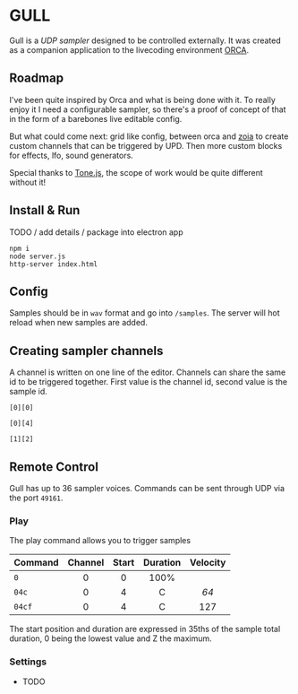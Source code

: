 # GULL

Gull is a *UDP sampler* designed to be controlled externally. It was created as a companion application to the livecoding environment [ORCA](https://hundredrabbits.itch.io/orca).

## Roadmap
I've been quite inspired by Orca and what is being done with it.
To really enjoy it I need a configurable sampler, so there's a proof of concept of that in the form of a barebones live editable config.

But what could come next: grid like config, between orca and [zoia](https://empresseffects.com/products/zoia) to create custom channels that can be triggered by UPD.
Then more custom blocks for effects, lfo, sound generators.

Special thanks to [Tone.js](https://tonejs.github.io), the scope of work would be quite different without it!

## Install & Run

TODO / add details / package into electron app

```
npm i
node server.js
http-server index.html
```

## Config
Samples should be in `wav` format and go into `/samples`. The server will hot reload when new samples are added.

## Creating sampler channels

A channel is written on one line of the editor. Channels can share the same id to be triggered together.
First value is the channel id, second value is the sample id.

```
[0][0]

[0][4]

[1][2]
```

## Remote Control

Gull has up to 36 sampler voices. Commands can be sent through UDP via the port `49161`.

### Play

The play command allows you to trigger samples

| Command  | Channel | Start | Duration | Velocity |
| :-       | :-:     | :-:   | :-:      | :-:      |
| `0`      | 0       | 0     | 100%     |          |
| `04c`    | 0       | 4     | C        | _64_     |
| `04cf`   | 0       | 4     | C        | 127      |

The start position and duration are expressed in 35ths of the sample total duration, 0 being the lowest value and Z the maximum.

### Settings

- TODO